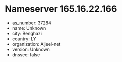 # Nameserver 165.16.22.166

* as_number: 37284
* name: Unknown
* city: Benghazi
* country: LY
* organization: Aljeel-net
* version: Unknown
* dnssec: false
